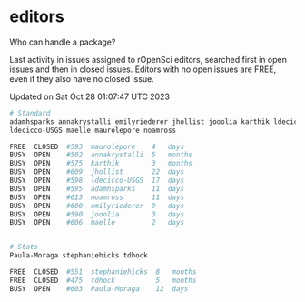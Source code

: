 # editors

Who can handle a package?

Last activity in issues assigned to rOpenSci editors, searched first in open
issues and then in closed issues. Editors with no open issues are FREE, even if
they also have no closed issue.


Updated on Sat Oct 28 01:07:47 UTC 2023

```bash
# Standard
adamhsparks annakrystalli emilyriederer jhollist jooolia karthik ldecicco
ldecicco-USGS maelle maurolepore noamross

FREE  CLOSED  #593  maurolepore    4   days
BUSY  OPEN    #502  annakrystalli  5   months
BUSY  OPEN    #575  karthik        3   months
BUSY  OPEN    #609  jhollist       22  days
BUSY  OPEN    #598  ldecicco-USGS  17  days
BUSY  OPEN    #595  adamhsparks    11  days
BUSY  OPEN    #613  noamross       11  days
BUSY  OPEN    #600  emilyriederer  9   days
BUSY  OPEN    #590  jooolia        3   days
BUSY  OPEN    #606  maelle         2   days


# Stats
Paula-Moraga stephaniehicks tdhock

FREE  CLOSED  #551  stephaniehicks  8   months
FREE  CLOSED  #475  tdhock          5   months
BUSY  OPEN    #603  Paula-Moraga    12  days
```
